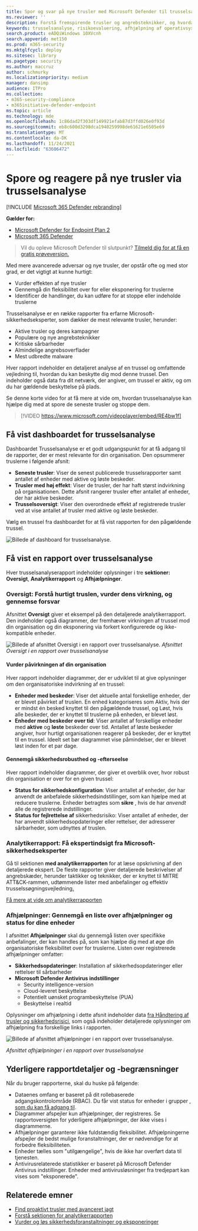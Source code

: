 ```yaml
---
title: Spor og svar på nye trusler med Microsoft Defender til trusselsanalyse i Slutpunkt
ms.reviewer: ''
description: Forstå fremspirende trusler og angrebsteknikker, og hvordan du stopper dem. Vurder deres indvirkning på din organisation, og vurder din organisatoriske fleksibilitet.
keywords: trusselsanalyse, risikoevaluering, afhjælpning af operativsystemet, afhjælpning af mikrokoder, status for afhjælpning
search.product: eADQiWindows 10XVcnh
search.appverid: met150
ms.prod: m365-security
ms.mktglfcycl: deploy
ms.sitesec: library
ms.pagetype: security
ms.author: maccruz
author: schmurky
ms.localizationpriority: medium
manager: dansimp
audience: ITPro
ms.collection:
- m365-security-compliance
- m365initiative-defender-endpoint
ms.topic: article
ms.technology: mde
ms.openlocfilehash: 1c86dad2f303df149921efab87d3ffd026e0f93d
ms.sourcegitcommit: eb8c600d3298dca1940259998de61621e6505e69
ms.translationtype: MT
ms.contentlocale: da-DK
ms.lasthandoff: 11/24/2021
ms.locfileid: "63606472"
---
```

# <a name="track-and-respond-to-emerging-threats-through-threat-analytics"></a>Spore og reagere på nye trusler via trusselsanalyse

[!INCLUDE [Microsoft 365 Defender rebranding](../../includes/microsoft-defender.md)]

**Gælder for:**
- [Microsoft Defender for Endpoint Plan 2](https://go.microsoft.com/fwlink/?linkid=2154037)
- [Microsoft 365 Defender](https://go.microsoft.com/fwlink/?linkid=2118804)

> Vil du opleve Microsoft Defender til slutpunkt? [Tilmeld dig for at få en gratis prøveversion.](https://signup.microsoft.com/create-account/signup?products=7f379fee-c4f9-4278-b0a1-e4c8c2fcdf7e&ru=https://aka.ms/MDEp2OpenTrial?ocid=docs-wdatp-exposedapis-abovefoldlink)

Med mere avancerede adversar og nye trusler, der opstår ofte og med stor grad, er det vigtigt at kunne hurtigt:

- Vurder effekten af nye trusler
- Gennemgå din fleksibilitet over for eller eksponering for truslerne
- Identificer de handlinger, du kan udføre for at stoppe eller indeholde truslerne

Trusselsanalyse er en række rapporter fra erfarne Microsoft-sikkerhedseksperter, som dækker de mest relevante trusler, herunder:

- Aktive trusler og deres kampagner
- Populære og nye angrebsteknikker
- Kritiske sårbarheder
- Almindelige angrebsoverflader
- Mest udbredte malware

Hver rapport indeholder en detaljeret analyse af en trussel og omfattende vejledning til, hvordan du kan beskytte dig mod denne trussel. Den indeholder også data fra dit netværk, der angiver, om trussel er aktiv, og om du har gældende beskyttelse på plads.

Se denne korte video for at få mere at vide om, hvordan trusselsanalyse kan hjælpe dig med at spore de seneste trusler og stoppe dem.

> [!VIDEO https://www.microsoft.com/videoplayer/embed/RE4bw1f]

## <a name="view-the-threat-analytics-dashboard"></a>Få vist dashboardet for trusselsanalyse

Dashboardet Trusselsanalyse er et godt udgangspunkt for at få adgang til de rapporter, der er mest relevante for din organisation. Den opsummerer truslerne i følgende afsnit:

- **Seneste trusler**: Viser de senest publicerede trusselsrapporter samt antallet af enheder med aktive og løste beskeder.
- **Trusler med høj effekt**: Viser de trusler, der har haft størst indvirkning på organisationen. Dette afsnit rangerer trusler efter antallet af enheder, der har aktive beskeder.
- **Trusselsoversigt**: Viser den overordnede effekt af registrerede trusler ved at vise antallet af trusler med aktive og løste beskeder.

Vælg en trussel fra dashboardet for at få vist rapporten for den pågældende trussel.

![Billede af dashboard for trusselsanalyse.](images/ta_dashboard.png)

## <a name="view-a-threat-analytics-report"></a>Få vist en rapport over trusselsanalyse

Hver trusselsanalyserapport indeholder oplysninger i tre **sektioner: Oversigt**, **Analytikerrapport** og **Afhjælpninger**.

### <a name="overview-quickly-understand-the-threat-assess-its-impact-and-review-defenses"></a>Oversigt: Forstå hurtigt truslen, vurder dens virkning, og gennemse forsvar

Afsnittet **Oversigt** giver et eksempel på den detaljerede analytikerrapport. Den indeholder også diagrammer, der fremhæver virkningen af trussel mod din organisation og din eksponering via forkert konfigurerede og ikke-kompatible enheder.

![Billede af afsnittet Oversigt i en rapport over trusselsanalyse.](images/ta-overview.png)
 _Afsnittet Oversigt i en rapport over trusselsanalyse_

#### <a name="assess-the-impact-to-your-organization"></a>Vurder påvirkningen af din organisation

Hver rapport indeholder diagrammer, der er udviklet til at give oplysninger om den organisatoriske indvirkning af en trussel:

- **Enheder med beskeder**: Viser det aktuelle antal forskellige enheder, der er blevet påvirket af truslen. En enhed kategoriseres som Aktiv, hvis der er mindst én besked knyttet til den pågældende trussel,  og Løst, hvis alle beskeder, der er knyttet til truslerne på enheden, er blevet løst.
- **Enheder med beskeder over tid**: Viser antallet af forskellige enheder med **aktive** og **løste** beskeder over tid. Antallet af løste beskeder angiver, hvor hurtigt organisationen reagerer på beskeder, der er knyttet til en trussel. Ideelt set bør diagrammet vise påmindelser, der er blevet løst inden for et par dage.

#### <a name="review-security-resilience-and-posture"></a>Gennemgå sikkerhedsrobusthed og -efterseelse

Hver rapport indeholder diagrammer, der giver et overblik over, hvor robust din organisation er over for en given trussel:

- **Status for sikkerhedskonfiguration**: Viser antallet af enheder, der har anvendt de anbefalede sikkerhedsindstillinger, som kan hjælpe med at reducere truslerne. Enheder betragtes som **sikre** , hvis de har _anvendt_ alle de registrerede indstillinger.
- **Status for fejlrettelse af** sikkerhedsrisiko: Viser antallet af enheder, der har anvendt sikkerhedsopdateringer eller rettelser, der adresserer sårbarheder, som udnyttes af truslen.

### <a name="analyst-report-get-expert-insight-from-microsoft-security-researchers"></a>Analytikerrapport: Få ekspertindsigt fra Microsoft-sikkerhedseksperter

Gå til sektionen **med analytikerrapporten** for at læse opskrivning af den detaljerede ekspert. De fleste rapporter giver detaljerede beskrivelser af angrebskæder, herunder taktikker og teknikker, der er knyttet til MITRE ATT&CK-rammen, udtømmende lister med anbefalinger og effektiv trusselssøgningsvejledning[.](advanced-hunting-overview.md)

[Få mere at vide om analytikerrapporten](threat-analytics-analyst-reports.md)

### <a name="mitigations-review-list-of-mitigations-and-the-status-of-your-devices"></a>Afhjælpninger: Gennemgå en liste over afhjælpninger og status for dine enheder

I afsnittet **Afhjælpninger** skal du gennemgå listen over specifikke anbefalinger, der kan handles på, som kan hjælpe dig med at øge din organisatoriske fleksibilitet over for truslerne. Listen over registrerede afhjælpninger omfatter:

- **Sikkerhedsopdateringer**: Installation af sikkerhedsopdateringer eller rettelser til sårbarheder
- **Microsoft Defender Antivirus indstillinger**
  - Security intelligence-version
  - Cloud-leveret beskyttelse
  - Potentielt uønsket programbeskyttelse (PUA)
  - Beskyttelse i realtid

Oplysninger om afhjælpning i dette afsnit indeholder data [fra Håndtering af trusler og sikkerhedsrisici](next-gen-threat-and-vuln-mgt.md), som også indeholder detaljerede oplysninger om afhjælpning fra forskellige links i rapporten.

![Billede af afsnittet afhjælpninger i en rapport over trusselsanalyse.](images/ta-mitigations.png)

_Afsnittet afhjælpninger i en rapport over trusselsanalyse_

## <a name="additional-report-details-and-limitations"></a>Yderligere rapportdetaljer og -begrænsninger

Når du bruger rapporterne, skal du huske på følgende:

- Dataenes omfang er baseret på dit rollebaserede adgangskontrolområde (RBAC). Du får vist status for enheder i grupper [, som du kan få adgang til](machine-groups.md).
- Diagrammer afspejler kun afhjælpninger, der registreres. Se rapportoversigten for yderligere afhjælpninger, der ikke vises i diagrammerne.
- Afhjælpninger garanterer ikke fuldstændig fleksibilitet. Afhjælpningerne afspejler de bedst mulige foranstaltninger, der er nødvendige for at forbedre fleksibiliteten.
- Enheder tælles som "utilgængelige", hvis de ikke har overført data til tjenesten.
- Antivirusrelaterede statistikker er baseret på Microsoft Defender Antivirus indstillinger. Enheder med antivirusløsninger fra tredjepart kan vises som "eksponerede".

## <a name="related-topics"></a>Relaterede emner

- [Find proaktivt trusler med avanceret jagt](advanced-hunting-overview.md)
- [Forstå sektionen for analytikerrapporten](threat-analytics-analyst-reports.md)
- [Vurder og løs sikkerhedsforanstaltninger og eksponeringer](next-gen-threat-and-vuln-mgt.md)
